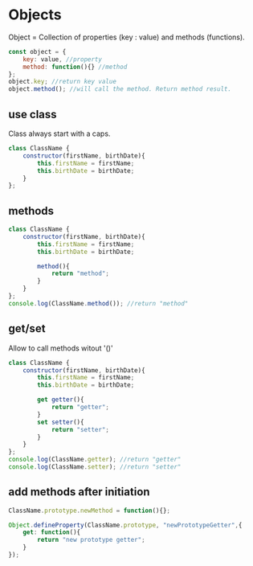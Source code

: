 # Objects
Object = Collection of properties (key : value) and methods (functions).

```javascript
const object = {
	key: value, //property
	method: function(){} //method
};
object.key; //return key value
object.method(); //will call the method. Return method result.
```

## use class
Class always start with a caps.

```javascript
class ClassName {
	constructor(firstName, birthDate){
		this.firstName = firstName;
		this.birthDate = birthDate;
	}
};
```

## methods
```javascript
class ClassName {
	constructor(firstName, birthDate){
		this.firstName = firstName;
		this.birthDate = birthDate;

		method(){
			return "method";
		}
	}
};
console.log(ClassName.method()); //return "method"
```

## get/set
Allow to call methods witout '()'
```javascript
class ClassName {
	constructor(firstName, birthDate){
		this.firstName = firstName;
		this.birthDate = birthDate;

		get getter(){
			return "getter";
		}
		set setter(){
			return "setter";
		}
	}
};
console.log(ClassName.getter); //return "getter"
console.log(ClassName.setter); //return "setter"
```

## add methods after initiation
```javascript
ClassName.prototype.newMethod = function(){};

Object.defineProperty(ClassName.prototype, "newPrototypeGetter",{
	get: function(){
		return "new prototype getter";
	}
});
```
